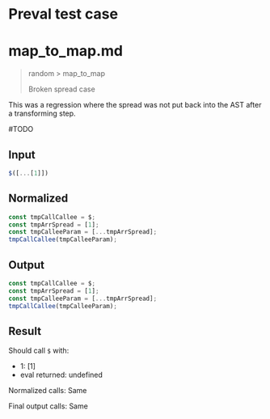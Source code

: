 # Preval test case

# map_to_map.md

> random > map_to_map
>
> Broken spread case

This was a regression where the spread was not put back into the AST after a transforming step.

#TODO

## Input

`````js filename=intro
$([...[1]])
`````

## Normalized

`````js filename=intro
const tmpCallCallee = $;
const tmpArrSpread = [1];
const tmpCalleeParam = [...tmpArrSpread];
tmpCallCallee(tmpCalleeParam);
`````

## Output

`````js filename=intro
const tmpCallCallee = $;
const tmpArrSpread = [1];
const tmpCalleeParam = [...tmpArrSpread];
tmpCallCallee(tmpCalleeParam);
`````

## Result

Should call `$` with:
 - 1: [1]
 - eval returned: undefined

Normalized calls: Same

Final output calls: Same
